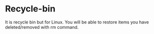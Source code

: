 # Recycle-bin
It is recycle bin but for Linux. You will be able to restore items you have deleted/removed with rm command.
